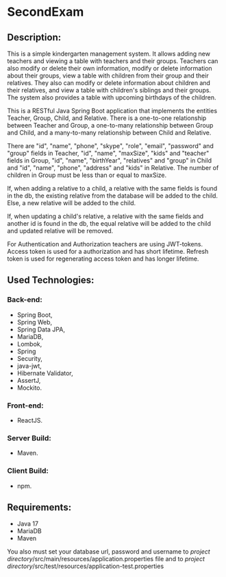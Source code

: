 # SecondExam

Description:
--------------
This is a simple kindergarten management system. It allows adding new teachers and viewing a table with teachers and their groups. Teachers can also modify or delete their own information, modify or delete information about their groups, view a table with children from their group and their relatives. They also can modify or delete information about children and their relatives, and view a table with children's siblings and their groups. The system also provides a table with upcoming birthdays of the children.

This is a RESTful Java Spring Boot application that implements the entities Teacher, Group, Child, and Relative. There is a one-to-one relationship between Teacher and Group, a one-to-many relationship between Group and Child, and a many-to-many relationship between Child and Relative.

There are "id", "name", "phone", "skype", "role", "email", "password" and "group" fields in Teacher, "id", "name", "maxSize", "kids" and "teacher" fields in Group, "id", "name", "birthYear", "relatives" and "group" in Child and "id", "name", "phone", "address" and "kids" in Relative. The number of children in Group must be less than or equal to maxSize.

If, when adding a relative to a child, a relative with the same fields is found in the db, the existing relative from the database will be added to the child. Else, a new relative will be added to the child.

If, when updating a child's relative, a relative with the same fields and another id is found in the db, the equal relative will be added to the child and updated relative will be removed.

For Authentication and Authorization teachers are using JWT-tokens. Access token is used for a authorization and has short lifetime. Refresh token is used for regenerating access token and has longer lifetime.

Used Technologies:
-------------------
### Back-end:
- Spring Boot, 
- Spring Web, 
- Spring Data JPA,
- MariaDB, 
- Lombok, 
- Spring 
- Security, 
- java-jwt, 
- Hibernate Validator, 
- AssertJ, 
- Mockito.
### Front-end: 
- ReactJS.
### Server Build: 
- Maven.
### Client Build: 
- npm. 

Requirements:
-------------
- Java 17
- MariaDB
- Maven

You also must set your database url, password and username to *project directory*/src/main/resources/application.properties file and to *project directory*/src/test/resources/application-test.properties
